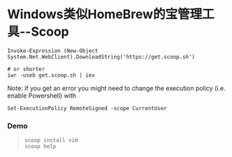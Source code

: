 # Windows类似HomeBrew的宝管理工具--Scoop

```shell
Invoke-Expression (New-Object System.Net.WebClient).DownloadString('https://get.scoop.sh')

# or shorter
iwr -useb get.scoop.sh | iex
```

Note: if you get an error you might need to change the execution policy (i.e. enable Powershell) with

```shell
Set-ExecutionPolicy RemoteSigned -scope CurrentUser
```



### Demo

>
>
>```shell
>scoop install vim
>scoop help
>```
>
>

